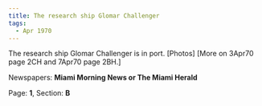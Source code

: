 ```yaml
---  
title: The research ship Glomar Challenger  
tags:  
  - Apr 1970  
---  
```

  
The research ship Glomar Challenger is in port. [Photos] [More on 3Apr70 page 2CH and 7Apr70 page 2BH.]  
  
Newspapers: **Miami Morning News or The Miami Herald**  
  
Page: **1**, Section: **B** 

